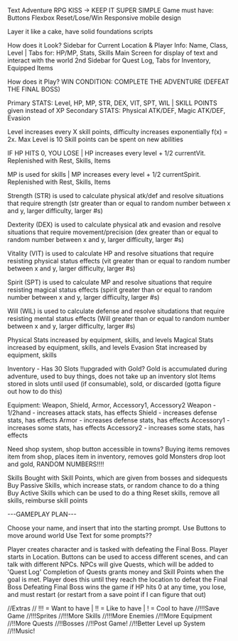 Text Adventure RPG
KISS -> KEEP IT SUPER SIMPLE
Game must have:
Buttons
Flexbox
Reset/Lose/Win
Responsive mobile design

Layer it like a cake, have solid foundations scripts

How does it Look?
Sidebar for Current Location & Player Info: Name, Class, Level | Tabs for: HP/MP,  Stats, Skills
Main Screen for display of text and interact with the world
2nd Sidebar for Quest Log, Tabs for Inventory, Equipped Items

How does it Play?
WIN CONDITION: COMPLETE THE ADVENTURE (DEFEAT THE FINAL BOSS)

Primary STATS: Level, HP, MP, STR, DEX, VIT, SPT, WIL | SKILL POINTS given instead of XP
Secondary STATS: Physical ATK/DEF, Magic ATK/DEF, Evasion 

Level increases every X skill points, difficulty increases exponentially f(x) = 2x. Max Level is 10
Skill points can be spent on new abilities

IF HP HITS 0, YOU LOSE | HP increases every level + 1/2 currentVit. Replenished with Rest, Skills, Items

MP is used for skills | MP increases every level + 1/2 currentSpirit. Replenished with Rest, Skills, Items

Strength (STR) is used to calculate physical atk/def and resolve situations that require strength (str greater than or equal to random number between x and y, larger difficulty, larger #s)

Dexterity (DEX) is used to calculate physical atk and evasion and resolve situations that require movement/precision (dex greater than or equal to random number between x and y, larger difficulty, larger #s)

Vitality (VIT) is used to calculate HP and resolve situations that require resisting physical status effects (vit greater than or equal to random number between x and y, larger difficulty, larger #s)

Spirit (SPT) is used to calculate MP and resolve situations that require resisting magical status effects (spirit greater than or equal to random number between x and y, larger difficulty, larger #s)

Will (WIL) is used to calculate defense and resolve situdations that require resisting mental status effects (Will greater than or equal to random number between x and y, larger difficulty, larger #s)

Physical Stats increased by equipment, skills, and levels
Magical Stats increased by equipment, skills, and levels
Evasion Stat increased by equipment, skills

Inventory - Has 30 Slots !!upgraded with Gold?
Gold is accumulated during adventure, used to buy things, does not take up an inventory slot
Items stored in slots until used (if consumable), sold, or discarded (gotta figure out how to do this)

Equipment: Weapon, Shield, Armor, Accessory1, Accessory2
Weapon - 1/2hand - increases attack stats, has effects
Shield - increases defense stats, has effects
Armor - increases defense stats, has effects
Accessory1 - increases some stats, has effects
Accessory2 - increases some stats, has effects

Need shop system, shop button accessible in towns?
Buying items removes item from shop, places item in inventory, removes gold
Monsters drop loot and gold, RANDOM NUMBERS!!!!

Skills 
Bought with Skill Points, which are given from bosses and sidequests
Buy Passive Skills, which increase stats, or random chance to do a thing
Buy Active Skills which can be used to do a thing
Reset skills, remove all skills, reimburse skill points

---GAMEPLAY PLAN---

Choose your name, and insert that into the starting prompt. 
Use Buttons to move around world
Use Text for some prompts??

Player creates character and is tasked with defeating the Final Boss.
Player starts in Location. Buttons can be used to access different scenes, and can talk with different NPCs.
NPCs will give Quests, which will be added to 'Quest Log'
Completion of Quests grants money and Skill Points when the goal is met.
Player does this until they reach the location to defeat the Final Boss
Defeating Final Boss wins the game
if HP hits 0 at any time, you lose, and must restart (or restart from a save point if I can figure that out)


//Extras
// !!! = Want to have | !! = Like to have | ! = Cool to have
//!!!Save Game
//!!!Sprites
//!!!More Skills
//!!!More Enemies
//!!More Equipment
//!!More Quests
//!!Bosses
//!!Post Game!
//!!Better Level up System
//!!Music!
